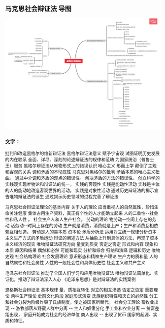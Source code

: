 ## 马克思社会辩证法 导图



![马克思社会辩证法导图](image\马克思社会辩证法.png)



### 文字：



批判和改造黑格尔的维新辩证法
	黑格尔辩证法意义
		赋予宇宙观
		试图证明历史发展的内在联系
		全面、详尽、深刻的论述辩证法的规律和范畴
		为国家统治（普鲁士王）服务
	黑格尔辩证法从唯物形式上的错误认识
		唯心主义
		形而上学
		颠倒了主观和客观的关系
		调和矛盾的不彻底性
		马克思对黑格尔的批判
			矛盾本质的唯心主义扭曲。
			通过中介调和矛盾的观点的错误性。
			解决矛盾的方法的错误性。
	创立科学的实践观实现唯物论和辩证法的统一。
		实践的客观性
		实践是能动性活动
			实践是主体的人的能动地改造客观世界的活动。
		实践是对象性活动
	通过历史辩证法的揭示宣告唯物辩证法的诞生
		通过揭示历史领域的过程完善了辩证法

马克思社会辩证法理论的基本内容
	关于人的理论
		应当重视人的自然属性，珍惜生命关注健康
		集体占用生产资料，真正有个性的人才能确立起来
		人的二重性--社会性和私人性 。 社会生产人和人生产社会。
	劳动的理论
		物劳动--空间上存在的劳动
		活劳动--时间上存在的劳动
		生产就是消费，消费就是上产；生产和消费互相依赖互相创造。
		劳动是人的类本质
	资本论
		矛盾分析法
			运用对立统一规律分析资本主义生产方式的矛盾运动
		辩证的阐述方法
			从抽象上升到具体的方法，再现了资本主义经济的现实
		唯物辩证法研究方向
			量变到质变
			否定之否定
			形式和内容
			现象和本质
			原因和结果
			偶然和必然
			可能和现实
			分析和综合
			归纳和演绎
			逻辑和历史
		唯物史观
			社会结构理论
			社会发展理论
			意识形态和精神生产理论
			生产力的质和量
			人的自然属性和社会属性
			人性的一般社会性和具体历史性
			社会主义和共产主义

毛泽东社会辩证法
	推动了全国人们学习和应用唯物辩证法
	唯物辩证法简单化、实证化，推动了辩证法深入人心
	《毛泽东思想》是对辩证法的实践案例

恩格斯社会辩证法
	基本规律
		量、质相互转化
		对立的相互渗透
		否定之否定
	重要理论
		两种生产理论
		史前文化阶段
		家庭形式演变
		氏族组织特性和灭亡的必然性
			分工和社会分裂为阶级炸毁了氏族制度，使之被国家所替代。
		社会分工理论
			畜牧业出现   -- 游牧部落从野蛮人群中分离 -- 主人和奴隶分化
			手工业和农业分离  -- 贫富差距出现， 家庭开始成为社会的经济单位
			商人出现  -- 出现了货币
		国家的起源、实质和特征。